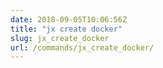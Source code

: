 ```yaml
---
date: 2018-09-05T10:06:56Z
title: "jx create docker"
slug: jx_create_docker
url: /commands/jx_create_docker/
---
```

